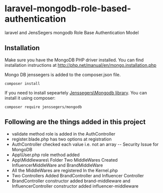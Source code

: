 # laravel-mongodb-role-based-authentication
laravel and JensSegers mongodb Role Base Authentication Model

Installation
------------

Make sure you have the MongoDB PHP driver installed. You can find installation instructions at http://php.net/manual/en/mongo.installation.php

Mongo DB jenssegers is added to the composer.json file.

```
composer install
```

If you need to install sepeartely [Jenssegers\Mongodb library](https://github.com/jenssegers/laravel-mongodb/blob/master/README.md). 
You can install it using composer:

```
composer require jenssegers/mongodb
``` 

Following are the things added in this project
------------

* validate method role is added in the AuthController 
* register.blade.php has two options at registration
* AuthController checked each value i.e. not an array -- Security Issue for MongoDB
* App\User.php role method added
* App\Middlewares\ Folder Two MiddleWares Created InfluencerMiddleWare and BrandMiddleWare
* All the MiddleWares are registered In the Kernel.php 
* Two Controllers Added BrandController and Influencer Controller
* BrandController constructor added brand-middleware and InfluencerController constructor added influencer-middleware
